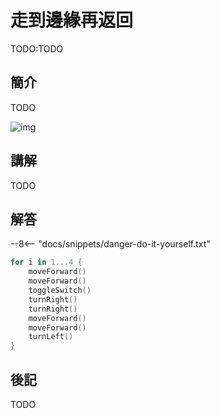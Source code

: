 # 走到邊緣再返回

TODO:TODO

## 簡介

TODO

![img](https://imagedelivery.net/cdkaXPuFls5qlrh3GM4hfA/9e8b94b8-1930-47eb-b7a2-fb9cdf249800/public)

## 講解

TODO

## 解答

--8<-- "docs/snippets/danger-do-it-yourself.txt"

```swift linenums="1"
for i in 1...4 {
    moveForward()
    moveForward()
    toggleSwitch()
    turnRight()
    turnRight()
    moveForward()
    moveForward()
    turnLeft()
}
```

## 後記

TODO
